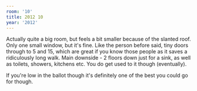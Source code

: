 ```yaml
---
room: '10'
title: 2012 10
year: '2012'
---
```


Actually quite a big room, but feels a bit smaller because of the slanted roof. Only one small window, but it's fine. Like the person before said, tiny doors through to 5 and 15, which are great if you know those people as it saves a ridiculously long walk. Main downside - 2 floors down just for a sink, as well as toilets, showers, kitchens etc. You do get used to it though (eventually). 

If you're low in the ballot though it's definitely one of the best you could go for though.